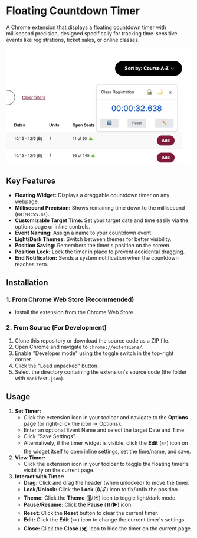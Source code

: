 # Floating Countdown Timer

A Chrome extension that displays a floating countdown timer with millisecond precision, designed specifically for tracking time-sensitive events like registrations, ticket sales, or online classes.

![Floating Timer Showcase](./showcase.jpg)

## Key Features

- **Floating Widget:** Displays a draggable countdown timer on any webpage.
- **Millisecond Precision:** Shows remaining time down to the millisecond (`HH:MM:SS.ms`).
- **Customizable Target Time:** Set your target date and time easily via the options page or inline controls.
- **Event Naming:** Assign a name to your countdown event.
- **Light/Dark Themes:** Switch between themes for better visibility.
- **Position Saving:** Remembers the timer's position on the screen.
- **Position Lock:** Lock the timer in place to prevent accidental dragging.
- **End Notification:** Sends a system notification when the countdown reaches zero.

## Installation

### 1. From Chrome Web Store (Recommended)

- Install the extension from the Chrome Web Store.

### 2. From Source (For Development)

1.  Clone this repository or download the source code as a ZIP file.
2.  Open Chrome and navigate to `chrome://extensions/`.
3.  Enable "Developer mode" using the toggle switch in the top-right corner.
4.  Click the "Load unpacked" button.
5.  Select the directory containing the extension's source code (the folder with `manifest.json`).

## Usage

1.  **Set Timer:**
    - Click the extension icon in your toolbar and navigate to the **Options** page (or right-click the icon -> Options).
    - Enter an optional Event Name and select the target Date and Time.
    - Click "Save Settings".
    - Alternatively, if the timer widget is visible, click the **Edit** (✏️) icon on the widget itself to open inline settings, set the time/name, and save.
2.  **View Timer:**
    - Click the extension icon in your toolbar to toggle the floating timer's visibility on the current page.
3.  **Interact with Timer:**
    - **Drag:** Click and drag the header (when unlocked) to move the timer.
    - **Lock/Unlock:** Click the **Lock** (🔒/🔓) icon to fix/unfix the position.
    - **Theme:** Click the **Theme** (🌙/☀️) icon to toggle light/dark mode.
    - **Pause/Resume:** Click the **Pause** (⏸️/▶️) icon.
    - **Reset:** Click the **Reset** button to clear the current timer.
    - **Edit:** Click the **Edit** (✏️) icon to change the current timer's settings.
    - **Close:** Click the **Close** (✖️) icon to hide the timer on the current page.
